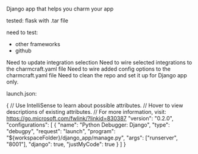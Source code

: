 Django app that helps you charm your app



tested: flask with .tar file

need to test:
- other frameworks
- github

Need to update integration selection
Need to wire selected integrations to the charmcraft.yaml file
Need to wire added config options to the charmcraft.yaml file
Need to clean the repo and set it up for Django app only.



launch.json:

{
  // Use IntelliSense to learn about possible attributes.
  // Hover to view descriptions of existing attributes.
  // For more information, visit: https://go.microsoft.com/fwlink/?linkid=830387
  "version": "0.2.0",
  "configurations": [
    {
      "name": "Python Debugger: Django",
      "type": "debugpy",
      "request": "launch",
      "program": "${workspaceFolder}/django_app/manage.py",
      "args": ["runserver", "8001"],
      "django": true,
      "justMyCode": true
    }
  ]
}
